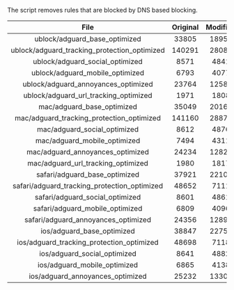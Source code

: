 The script removes rules that are blocked by DNS based blocking.


| File | Original | Modified |
|:----:|:-----:|:-----:|
| ublock/adguard_base_optimized | 33805 | 18954 |
| ublock/adguard_tracking_protection_optimized | 140291 | 28086 |
| ublock/adguard_social_optimized | 8571 | 4841 |
| ublock/adguard_mobile_optimized | 6793 | 4077 |
| ublock/adguard_annoyances_optimized | 23764 | 12587 |
| ublock/adguard_url_tracking_optimized | 1971 | 1808 |
| mac/adguard_base_optimized | 35049 | 20164 |
| mac/adguard_tracking_protection_optimized | 141160 | 28875 |
| mac/adguard_social_optimized | 8612 | 4876 |
| mac/adguard_mobile_optimized | 7494 | 4311 |
| mac/adguard_annoyances_optimized | 24234 | 12829 |
| mac/adguard_url_tracking_optimized | 1980 | 1817 |
| safari/adguard_base_optimized | 37921 | 22101 |
| safari/adguard_tracking_protection_optimized | 48652 | 7111 |
| safari/adguard_social_optimized | 8601 | 4861 |
| safari/adguard_mobile_optimized | 6809 | 4096 |
| safari/adguard_annoyances_optimized | 24356 | 12899 |
| ios/adguard_base_optimized | 38847 | 22752 |
| ios/adguard_tracking_protection_optimized | 48698 | 7118 |
| ios/adguard_social_optimized | 8641 | 4882 |
| ios/adguard_mobile_optimized | 6865 | 4138 |
| ios/adguard_annoyances_optimized | 25232 | 13301 |